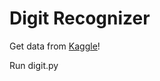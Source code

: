 Digit Recognizer
====

Get data from [Kaggle](https://www.kaggle.com/c/digit-recognizer/data)!

Run digit.py
